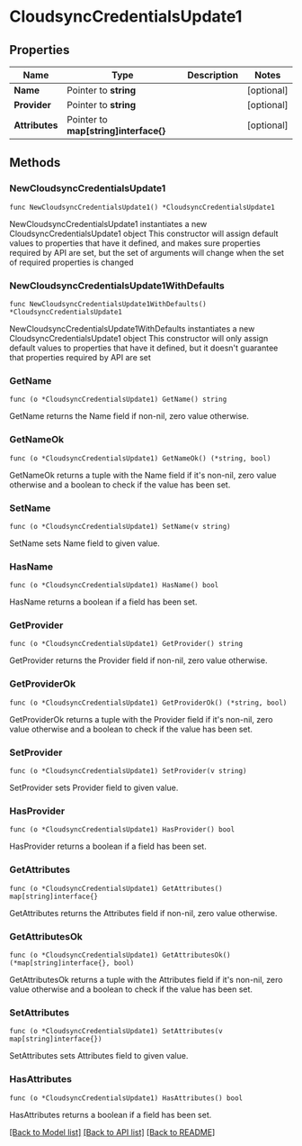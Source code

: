 # CloudsyncCredentialsUpdate1

## Properties

Name | Type | Description | Notes
------------ | ------------- | ------------- | -------------
**Name** | Pointer to **string** |  | [optional] 
**Provider** | Pointer to **string** |  | [optional] 
**Attributes** | Pointer to **map[string]interface{}** |  | [optional] 

## Methods

### NewCloudsyncCredentialsUpdate1

`func NewCloudsyncCredentialsUpdate1() *CloudsyncCredentialsUpdate1`

NewCloudsyncCredentialsUpdate1 instantiates a new CloudsyncCredentialsUpdate1 object
This constructor will assign default values to properties that have it defined,
and makes sure properties required by API are set, but the set of arguments
will change when the set of required properties is changed

### NewCloudsyncCredentialsUpdate1WithDefaults

`func NewCloudsyncCredentialsUpdate1WithDefaults() *CloudsyncCredentialsUpdate1`

NewCloudsyncCredentialsUpdate1WithDefaults instantiates a new CloudsyncCredentialsUpdate1 object
This constructor will only assign default values to properties that have it defined,
but it doesn't guarantee that properties required by API are set

### GetName

`func (o *CloudsyncCredentialsUpdate1) GetName() string`

GetName returns the Name field if non-nil, zero value otherwise.

### GetNameOk

`func (o *CloudsyncCredentialsUpdate1) GetNameOk() (*string, bool)`

GetNameOk returns a tuple with the Name field if it's non-nil, zero value otherwise
and a boolean to check if the value has been set.

### SetName

`func (o *CloudsyncCredentialsUpdate1) SetName(v string)`

SetName sets Name field to given value.

### HasName

`func (o *CloudsyncCredentialsUpdate1) HasName() bool`

HasName returns a boolean if a field has been set.

### GetProvider

`func (o *CloudsyncCredentialsUpdate1) GetProvider() string`

GetProvider returns the Provider field if non-nil, zero value otherwise.

### GetProviderOk

`func (o *CloudsyncCredentialsUpdate1) GetProviderOk() (*string, bool)`

GetProviderOk returns a tuple with the Provider field if it's non-nil, zero value otherwise
and a boolean to check if the value has been set.

### SetProvider

`func (o *CloudsyncCredentialsUpdate1) SetProvider(v string)`

SetProvider sets Provider field to given value.

### HasProvider

`func (o *CloudsyncCredentialsUpdate1) HasProvider() bool`

HasProvider returns a boolean if a field has been set.

### GetAttributes

`func (o *CloudsyncCredentialsUpdate1) GetAttributes() map[string]interface{}`

GetAttributes returns the Attributes field if non-nil, zero value otherwise.

### GetAttributesOk

`func (o *CloudsyncCredentialsUpdate1) GetAttributesOk() (*map[string]interface{}, bool)`

GetAttributesOk returns a tuple with the Attributes field if it's non-nil, zero value otherwise
and a boolean to check if the value has been set.

### SetAttributes

`func (o *CloudsyncCredentialsUpdate1) SetAttributes(v map[string]interface{})`

SetAttributes sets Attributes field to given value.

### HasAttributes

`func (o *CloudsyncCredentialsUpdate1) HasAttributes() bool`

HasAttributes returns a boolean if a field has been set.


[[Back to Model list]](../README.md#documentation-for-models) [[Back to API list]](../README.md#documentation-for-api-endpoints) [[Back to README]](../README.md)


